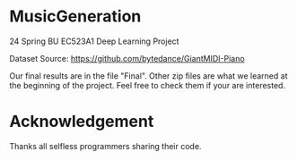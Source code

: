 # MusicGeneration

24 Spring BU EC523A1 Deep Learning Project

Dataset Source: https://github.com/bytedance/GiantMIDI-Piano

Our final results are in the file "Final". Other zip files are what we learned at the beginning of the project. Feel free to check them if your are interested.

# Acknowledgement

Thanks all selfless programmers sharing their code.
